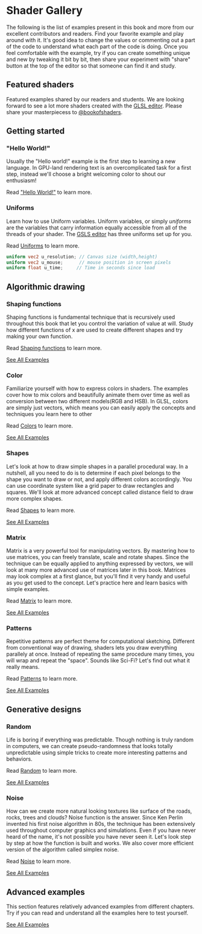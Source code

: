 # Shader Gallery

The following is the list of examples present in this book and more from our excellent contributors and readers. Find your favorite example and play around with it. It's good idea to change the values or commenting out a part of the code to understand what each part of the code is doing. Once you feel comfortable with the example, try if you can create something unique and new by tweaking it bit by bit, then share your experiment with "share" button at the top of the editor so that someone can find it and study.

## Featured shaders

Featured examples shared by our readers and students. We are looking forward to see a lot more shaders created with the [GLSL editor](http://editor.thebookofshaders.com/). Please share your masterpiecess to [@bookofshaders](https://twitter.com/bookofshaders).

<div id="shared-examples"></div>
<script type="text/javascript">gallery.createExampleList("shared", 9)</script>
<!---
<div class="extra-container"><a href="shared.php">See All Shared Shaders</a></div>
--->

## Getting started
### "Hello World!"

Usually the "Hello world!" example is the first step to learning a new language. In GPU-land rendering text is an overcomplicated task for a first step, instead we'll choose a bright welcoming color to shout our enthusiasm!

Read ["Hello World!"](../02) to learn more.

<div id="c02-examples"></div>
<script type="text/javascript">gallery.createExampleList("c02", 3)</script>


### Uniforms

Learn how to use Uniform variables. Uniform variables, or simply *uniforms* are the variables that carry information equally accessible from all of the threads of your shader. The [GSLS editor](http://editor.thebookofshaders.com/) has three uniforms set up for you.

Read [Uniforms](../03) to learn more.

```glsl
uniform vec2 u_resolution; // Canvas size (width,height)
uniform vec2 u_mouse;      // mouse position in screen pixels
uniform float u_time;	  // Time in seconds since load
```

<div id="c03-examples"></div>
<script type="text/javascript">gallery.createExampleList("c03", 3)</script>

## Algorithmic drawing
### Shaping functions

Shaping functions is fundamental technique that is recursively used throughout this book that let you control the variation of value at will. Study how different functions of x are used to create different shapes and try making your own function.

Read [Shaping functions](../05) to learn more.

<div id="c05-examples"></div>
<script type="text/javascript">gallery.createExampleList("c05", 3)</script>
<div class="extra-container"><a href="c05.php">See All Examples</a></div>

### Color

Familiarize yourself with how to express colors in shaders. The examples cover how to mix colors and beautifully animate them over time as well as conversion between two different models(RGB and HSB).
In GLSL, colors are simply just vectors, which means you can easily apply the concepts and techniques you learn here to other

Read [Colors](../06) to learn more.

<div id="c06-examples"></div>
<script type="text/javascript">gallery.createExampleList("c06", 3)</script>
<div class="extra-container"><a href="c06.php">See All Examples</a></div>

### Shapes

Let's look at how to draw simple shapes in a parallel procedural way. In a nutshell, all you need to do is to determine if each pixel belongs to the shape you want to draw or not, and apply different colors accordingly. You can use coordinate system like a grid paper to draw rectangles and squares. We'll look at more advanced concept called distance field to draw more complex shapes.

Read [Shapes](../07) to learn more.

<div id="c07-examples"></div>
<script type="text/javascript">gallery.createExampleList("c07", 3)</script>
<div class="extra-container"><a href="c07.php">See All Examples</a></div>

### Matrix

Matrix is a very powerful tool for manipulating vectors. By mastering how to use matrices, you can freely translate, scale and rotate shapes. Since the technique can be equally applied to anything expressed by vectors, we will look at many more advanced use of matrices later in this book.
Matrices may look complex at a first glance, but you'll find it very handy and useful as you get used to the concept. Let's practice here and learn basics with simple examples.

Read [Matrix](../08) to learn more.

<div id="c08-examples"></div>
<script type="text/javascript">gallery.createExampleList("c08", 3)</script>
<div class="extra-container"><a href="c08.php">See All Examples</a></div>

### Patterns

Repetitive patterns are perfect theme for computational sketching. Different from conventional way of drawing, shaders lets you draw everything parallely at once. Instead of repeating the same procedure many times, you will wrap and repeat the "space". Sounds like Sci-Fi? Let's find out what it really means.

Read [Patterns](../09) to learn more.

<div id="c09-examples"></div>
<script type="text/javascript">gallery.createExampleList("c09", 3)</script>
<div class="extra-container"><a href="c09.php">See All Examples</a></div>


## Generative designs
### Random

Life is boring if everything was predictable. Though nothing is truly random in computers, we can create pseudo-randomness that looks totally unpredictable using simple tricks to create more interesting patterns and behaviors.

Read [Random](../10) to learn more.

<div id="c10-examples"></div>
<script type="text/javascript">gallery.createExampleList("c10", 3)</script>
<div class="extra-container"><a href="c10.php">See All Examples</a></div>

### Noise

How can we create more natural looking textures like surface of the roads, rocks, trees and clouds? Noise function is the answer.
Since Ken Perlin invented his first noise algorithm in 80s, the technique has been extensively used throughout computer graphics and simulations. Even if you have never heard of the name, it's not possible you have never seen it. Let's look step by step at how the function is built and works. We also cover more efficient version of the algorithm called simplex noise.

Read [Noise](../11) to learn more.


<div id="c11-examples"></div>
<script type="text/javascript">gallery.createExampleList("c11", 3)</script>
<div class="extra-container"><a href="c11.php">See All Examples</a></div>


## Advanced examples

This section features relatively advanced examples from different chapters. Try if you can read and understand all the examples here to test yourself.

<div id="advanced-examples"></div>
<script type="text/javascript">gallery.createExampleList("advanced", 3)</script>
<div class="extra-container"><a href="advanced.php">See All Examples</a></div>
